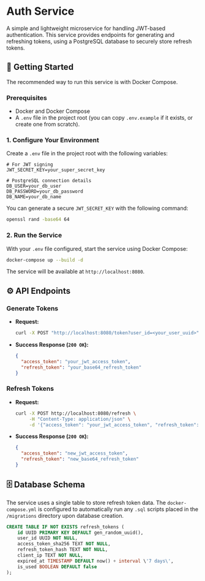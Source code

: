 # Auth Service

A simple and lightweight microservice for handling JWT-based authentication. This service provides endpoints for generating and refreshing tokens, using a PostgreSQL database to securely store refresh tokens.

## 🚀 Getting Started

The recommended way to run this service is with Docker Compose.

### Prerequisites

*   Docker and Docker Compose
*   A `.env` file in the project root (you can copy `.env.example` if it exists, or create one from scratch).

### 1. Configure Your Environment

Create a `.env` file in the project root with the following variables:

```env
# For JWT signing
JWT_SECRET_KEY=your_super_secret_key

# PostgreSQL connection details
DB_USER=your_db_user
DB_PASSWORD=your_db_password
DB_NAME=your_db_name
```

You can generate a secure `JWT_SECRET_KEY` with the following command:
```bash
openssl rand -base64 64
```

### 2. Run the Service

With your `.env` file configured, start the service using Docker Compose:

```bash
docker-compose up --build -d
```

The service will be available at `http://localhost:8080`.

## ⚙️ API Endpoints

### Generate Tokens

*   **Request:**
    ```bash
    curl -X POST "http://localhost:8080/token?user_id=<your_user_uuid>"
    ```

*   **Success Response (`200 OK`):**
    ```json
    {
      "access_token": "your_jwt_access_token",
      "refresh_token": "your_base64_refresh_token"
    }
    ```

### Refresh Tokens

*   **Request:**
    ```bash
    curl -X POST http://localhost:8080/refresh \
         -H "Content-Type: application/json" \
         -d '{"access_token": "your_jwt_access_token", "refresh_token": "your_base64_refresh_token"}'
    ```

*   **Success Response (`200 OK`):**
    ```json
    {
      "access_token": "new_jwt_access_token",
      "refresh_token": "new_base64_refresh_token"
    }
    ```

## 🗄️ Database Schema

The service uses a single table to store refresh token data. The `docker-compose.yml` is configured to automatically run any `.sql` scripts placed in the `/migrations` directory upon database creation.

```sql
CREATE TABLE IF NOT EXISTS refresh_tokens (
    id UUID PRIMARY KEY DEFAULT gen_random_uuid(),
    user_id UUID NOT NULL,
    access_token_sha256 TEXT NOT NULL,
    refresh_token_hash TEXT NOT NULL,
    client_ip TEXT NOT NULL,
    expired_at TIMESTAMP DEFAULT now() + interval \'7 days\',
    is_used BOOLEAN DEFAULT false
);
```

